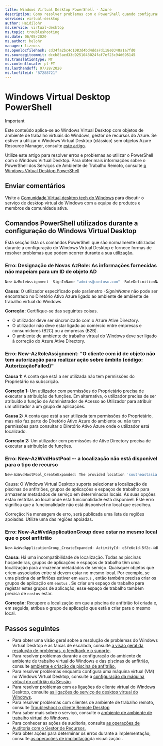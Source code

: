 ```yaml
---
title: Windows Virtual Desktop PowerShell - Azure
description: Como resolver problemas com o PowerShell quando configurar um ambiente de ambiente de trabalho virtual do Windows.
services: virtual-desktop
author: Heidilohr
ms.service: virtual-desktop
ms.topic: troubleshooting
ms.date: 06/05/2020
ms.author: helohr
manager: lizross
ms.openlocfilehash: cd34fa2bc4c1083d4bd4dda7d118e0348a1a7fd0
ms.sourcegitcommit: dccb85aed33d9251048024faf7ef23c94d695145
ms.translationtype: MT
ms.contentlocale: pt-PT
ms.lasthandoff: 07/28/2020
ms.locfileid: "87288721"
---
```

# <a name="windows-virtual-desktop-powershell"></a>Windows Virtual Desktop PowerShell

>[!IMPORTANT]
>Este conteúdo aplica-se ao Windows Virtual Desktop com objetos de ambiente de trabalho virtuais do Windows, gestor de recursos do Azure. Se estiver a utilizar o Windows Virtual Desktop (clássico) sem objetos Azure Resource Manager, consulte [este artigo](./virtual-desktop-fall-2019/troubleshoot-powershell-2019.md).

Utilize este artigo para resolver erros e problemas ao utilizar o PowerShell com o Windows Virtual Desktop. Para obter mais informações sobre o PowerShell dos Serviços de Ambiente de Trabalho Remoto, consulte [o Windows Virtual Desktop PowerShell](/powershell/module/windowsvirtualdesktop/).

## <a name="provide-feedback"></a>Enviar comentários

Visite a [Comunidade Virtual desktop tech do Windows](https://techcommunity.microsoft.com/t5/Windows-Virtual-Desktop/bd-p/WindowsVirtualDesktop) para discutir o serviço de desktop virtual do Windows com a equipa de produtos e membros da comunidade ativa.

## <a name="powershell-commands-used-during-windows-virtual-desktop-setup"></a>Comandos PowerShell utilizados durante a configuração do Windows Virtual Desktop

Esta secção lista os comandos PowerShell que são normalmente utilizados durante a configuração do Windows Virtual Desktop e fornece formas de resolver problemas que podem ocorrer durante a sua utilização.

### <a name="error-new-azroleassignment-the-provided-information-does-not-map-to-an-ad-object-id"></a>Erro: Designação de Novas AzRole: As informações fornecidas não mapeiam para um ID de objeto AD

```powershell
New-AzRoleAssignment -SignInName "admins@contoso.com" -RoleDefinitionName "Desktop Virtualization User" -ResourceName "0301HP-DAG" -ResourceGroupName 0301RG -ResourceType 'Microsoft.DesktopVirtualization/applicationGroups' 
```

**Causa:** O utilizador especificado pelo parâmetro *-SignInName* não pode ser encontrado no Diretório Ativo Azure ligado ao ambiente de ambiente de trabalho virtual do Windows. 

**Correção:** Certifique-se das seguintes coisas.

- O utilizador deve ser sincronizado com o Azure Ative Directory.
- O utilizador não deve estar ligado ao comércio entre empresas e consumidores (B2C) ou a empresas (B2B).
- O ambiente de ambiente de trabalho virtual do Windows deve ser ligado à correção do Azure Ative Directory.

### <a name="error-new-azroleassignment-the-client-with-object-id-does-not-have-authorization-to-perform-action-over-scope-code-authorizationfailed"></a>Erro: New-AzRoleAssignment: "O cliente com id de objeto não tem autorização para realizar ação sobre âmbito (código: AutorizaçãoFailed)"

**Causa 1:** A conta que está a ser utilizada não tem permissões do Proprietário na subscrição. 

**Correção 1:** Um utilizador com permissões do Proprietário precisa de executar a atribuição de funções. Em alternativa, o utilizador precisa de ser atribuído à função de Administrador de Acesso ao Utilizador para atribuir um utilizador a um grupo de aplicações.

**Causa 2:** A conta que está a ser utilizada tem permissões do Proprietário, mas não faz parte do Diretório Ativo Azure do ambiente ou não tem permissões para consultar o Diretório Ativo Azure onde o utilizador está localizado.

**Correção 2:** Um utilizador com permissões de Ative Directory precisa de executar a atribuição de funções.

### <a name="error-new-azwvdhostpool----the-location-is-not-available-for-resource-type"></a>Erro: New-AzWvdHostPool -- a localização não está disponível para o tipo de recurso

```powershell
New-AzWvdHostPool_CreateExpanded: The provided location 'southeastasia' is not available for resource type 'Microsoft.DesktopVirtualization/hostpools'. List of available regions for the resource type is 'eastus,eastus2,westus,westus2,northcentralus,southcentralus,westcentralus,centralus'. 
```

Causa: O Windows Virtual Desktop suporta selecionar a localização de piscinas de anfitriões, grupos de aplicações e espaços de trabalho para armazenar metadados de serviço em determinados locais. As suas opções estão restritas ao local onde esta funcionalidade está disponível. Este erro significa que a funcionalidade não está disponível no local que escolheu.

Correção: Na mensagem de erro, será publicada uma lista de regiões apoiadas. Utilize uma das regiões apoiadas.

### <a name="error-new-azwvdapplicationgroup-must-be-in-same-location-as-host-pool"></a>Erro: New-AzWvdApplicationGroup deve estar no mesmo local que o pool anfitrião

```powershell
New-AzWvdApplicationGroup_CreateExpanded: ActivityId: e5fe6c1d-5f2c-4db9-817d-e423b8b7d168 Error: ApplicationGroup must be in same location as associated HostPool
```

**Causa:** Há uma incompatibilidade de localização. Todas as piscinas hospedeiras, grupos de aplicações e espaços de trabalho têm uma localização para armazenar metadados de serviço. Quaisquer objetos que criem associados entre si devem estar no mesmo local. Por exemplo, se uma piscina de anfitriões estiver em `eastus` , então também precisa criar os grupos de aplicação em `eastus` . Se criar um espaço de trabalho para registar estes grupos de aplicação, esse espaço de trabalho também precisa de `eastus` estar.

**Correção:** Recupere a localização em que a piscina de anfitrião foi criada e, em seguida, atribua o grupo de aplicação que está a criar para o mesmo local.

## <a name="next-steps"></a>Passos seguintes

- Para obter uma visão geral sobre a resolução de problemas do Windows Virtual Desktop e as faixas de escalada, consulte [a visão geral da resolução de problemas, o feedback e o suporte](troubleshoot-set-up-overview.md).
- Para resolver problemas durante a configuração do ambiente de ambiente de trabalho virtual do Windows e das piscinas de anfitrião, consulte [ambiente e criação de piscina de anfitrião.](troubleshoot-set-up-issues.md)
- Para resolver problemas enquanto configura uma máquina virtual (VM) no Windows Virtual Desktop, consulte a [configuração da máquina virtual do anfitrião da Sessão](troubleshoot-vm-configuration.md).
- Para resolver problemas com as ligações do cliente virtual do Windows Desktop, consulte [as ligações do serviço de desktop virtual do Windows](troubleshoot-service-connection.md).
- Para resolver problemas com clientes de ambiente de trabalho remoto, consulte [Troubleshoot o cliente Remote Desktop](troubleshoot-client.md)
- Para saber mais sobre o serviço, consulte o [ambiente de ambiente de trabalho virtual do Windows.](environment-setup.md)
- Para conhecer as ações de auditoria, consulte [as operações de Auditoria com o Gestor de Recursos.](../azure-resource-manager/management/view-activity-logs.md)
- Para obter ações para determinar os erros durante a implementação, consulte [as operações de implantação](../azure-resource-manager/templates/deployment-history.md)da visualização .
